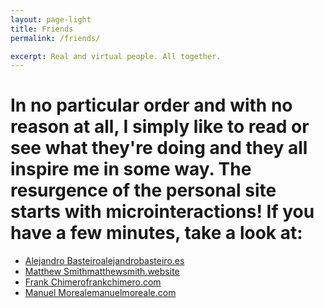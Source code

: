 ```yaml
---
layout: page-light
title: Friends
permalink: /friends/

excerpt: Real and virtual people. All together.
---
```



# In no particular order and with no reason at all, I simply like to read or see what they're doing and they all inspire me in some way. The resurgence of the personal site starts with microinteractions! If you have a few minutes, take a look at:

<ul class="category">
  <li><a href="http://alejandrobasteiro.es" target="_blank">Alejandro Basteiro<span class="info">alejandrobasteiro.es</span></a></li>
  <li><a href="https://matthewsmith.website" target="_blank">Matthew Smith<span class="info">matthewsmith.website</span></a></li>
  <li><a href="https://frankchimero.com" target="_blank">Frank Chimero<span class="info">frankchimero.com</span></a></li>
  <li><a href="https://manuelmoreale.com" target="_blank">Manuel Moreale<span class="info">manuelmoreale.com</span></a></li>
</ul>